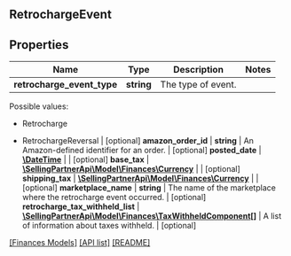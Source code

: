 ## RetrochargeEvent

## Properties

Name | Type | Description | Notes
------------ | ------------- | ------------- | -------------
**retrocharge_event_type** | **string** | The type of event.

Possible values:

* Retrocharge

* RetrochargeReversal | [optional]
**amazon_order_id** | **string** | An Amazon-defined identifier for an order. | [optional]
**posted_date** | [**\DateTime**](\DateTime.md) |  | [optional]
**base_tax** | [**\SellingPartnerApi\Model\Finances\Currency**](Currency.md) |  | [optional]
**shipping_tax** | [**\SellingPartnerApi\Model\Finances\Currency**](Currency.md) |  | [optional]
**marketplace_name** | **string** | The name of the marketplace where the retrocharge event occurred. | [optional]
**retrocharge_tax_withheld_list** | [**\SellingPartnerApi\Model\Finances\TaxWithheldComponent[]**](TaxWithheldComponent.md) | A list of information about taxes withheld. | [optional]

[[Finances Models]](../) [[API list]](../../Api) [[README]](../../../README.md)
